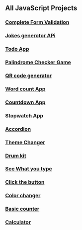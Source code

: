 ## All JavaScript Projects

### [Complete Form Validation](https://github.com/iamjabeed/Form-validation)
### [Jokes generotor APi](https://github.com/iamjabeed/JokesGenerator---API)
### [Todo App](https://github.com/iamjabeed/todo-List)
### [Palindrome Checker Game](https://github.com/iamjabeed/Palindrome-Checker-Game)
### [QR code generator](https://github.com/iamjabeed/QR-code-generator)
### [Word count App](https://github.com/iamjabeed/Word-count-App)
### [Countdown App](https://github.com/iamjabeed/countdown-App)
### [Stopwatch App](https://github.com/iamjabeed/Stopwatch-App)
### [Accordion](https://github.com/iamjabeed/Accordion)
### [Theme Changer](https://github.com/iamjabeed/Theme-changer)
### [Drum kit](https://github.com/iamjabeed/Drum-kit)
### [See What you type](https://github.com/iamjabeed/See-What-You-See)
### [Click the button](https://github.com/iamjabeed/Click-The-Button)
### [Color changer](https://github.com/iamjabeed/color-changer)
### [Basic counter](https://github.com/iamjabeed/basic-counter)
### [Calculator](https://github.com/iamjabeed/Calculator)




        



